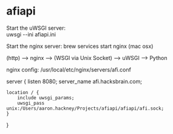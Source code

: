 # afiapi

Start the uWSGI server:  
    uwsgi --ini afiapi.ini

Start the nginx server:
    brew services start nginx (mac osx)

(http) --> nginx --> (WSGI via Unix Socket) --> uWSGI --> Python

nginx config: /usr/local/etc/nginx/servers/afi.conf

server {
    listen 8080;
    server_name afi.hacksbrain.com;

    location / {
        include uwsgi_params;
        uwsgi_pass unix:/Users/aaron.hackney/Projects/afiapi/afiapi/afi.sock;
    }
}

